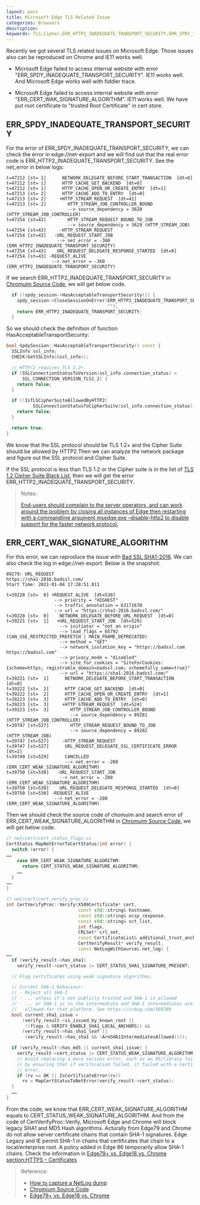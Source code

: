 ```yaml
---
layout: post
title: Microsoft Edge TLS Related Issue
categories: Browsers
description: 
keywords: TLS,Cipher,ERR_HTTP2_INADEQUATE_TRANSPORT_SECURITY,ERR_SPDY_INADEQUATE_TRANSPORT_SECURITY,ERR_CERT_WAK_SIGNATURE_ALGORITHM,CERT_STATUS_WEAK_SIGNATURE_ALGORITHM,Microsoft Edge,Edge,Chrome,Chromuim
---
```


Recently we got several TLS related issues on Microsoft Edge. Those issues also can be reproduced on Chrome and IE11 works well.

- Microsoft Edge failed to access internal website with error "ERR_SPDY_INADEQUATE_TRANSPORT_SECURITY". IE11 works well. And Microsoft Edge works well with fiddler trace.

- Microsoft Edge failed to access internal website with error "ERR_CERT_WAK_SIGNATURE_ALGORITHM". IE11 works well. We have put root certificate to "trusted Root Certificate" in cert store.

## ERR_SPDY_INADEQUATE_TRANSPORT_SECURITY

For the error of ERR_SPDY_INADEQUATE_TRANSPORT_SECURITY, we can check the error in edge://net-export and we will find out that the real error code is ERR_HTTP2_INADEQUATE_TRANSPORT_SECURITY. See the net_error in below logs:

```log
t=47212 [st= 1]      NETWORK_DELEGATE_BEFORE_START_TRANSACTION  [dt=0]
t=47212 [st= 1]      HTTP_CACHE_GET_BACKEND  [dt=0]
t=47212 [st= 1]      HTTP_CACHE_OPEN_OR_CREATE_ENTRY  [dt=1]
t=47213 [st= 2]      HTTP_CACHE_ADD_TO_ENTRY  [dt=0]
t=47213 [st= 2]     +HTTP_STREAM_REQUEST  [dt=41]
t=47213 [st= 2]        HTTP_STREAM_JOB_CONTROLLER_BOUND
                       --> source_dependency = 3628 (HTTP_STREAM_JOB_CONTROLLER)
t=47254 [st=43]        HTTP_STREAM_REQUEST_BOUND_TO_JOB
                       --> source_dependency = 3629 (HTTP_STREAM_JOB)
t=47254 [st=43]     -HTTP_STREAM_REQUEST
t=47254 [st=43]   -URL_REQUEST_START_JOB
                   --> net_error = -360 (ERR_HTTP2_INADEQUATE_TRANSPORT_SECURITY)
t=47254 [st=43]    URL_REQUEST_DELEGATE_RESPONSE_STARTED  [dt=0]
t=47254 [st=43] -REQUEST_ALIVE
                 --> net_error = -360 (ERR_HTTP2_INADEQUATE_TRANSPORT_SECURITY)
```

If we search ERR_HTTP2_INADEQUATE_TRANSPORT_SECURITY in [Chromuim Source Code](https://source.chromium.org/), we will get below code.

```cpp
  if (!spdy_session->HasAcceptableTransportSecurity()) {
    spdy_session->CloseSessionOnError(ERR_HTTP2_INADEQUATE_TRANSPORT_SECURITY,
                                      "");
    return ERR_HTTP2_INADEQUATE_TRANSPORT_SECURITY;
  }
```

So we should check the definition of function HasAcceptableTransportSecurity:

```cpp
bool SpdySession::HasAcceptableTransportSecurity() const {
  SSLInfo ssl_info;
  CHECK(GetSSLInfo(&ssl_info));

  // HTTP/2 requires TLS 1.2+
  if (SSLConnectionStatusToVersion(ssl_info.connection_status) <
      SSL_CONNECTION_VERSION_TLS1_2) {
    return false;
  }

  if (!IsTLSCipherSuiteAllowedByHTTP2(
          SSLConnectionStatusToCipherSuite(ssl_info.connection_status))) {
    return false;
  }

  return true;
}
```

We know that the SSL protocol should be TLS 1.2+ and the Cipher Suite should be allowed by HTTP2.Then we can analyze the network package and figure out the SSL protocol and Cipher Suite.

If the SSL protocol is less than TLS 1.2 or the Cipher suite is in the list of [TLS 1.2 Cipher Suite Black List](https://tools.ietf.org/html/rfc7540#appendix-A), then we will get the error ERR_HTTP2_INADEQUATE_TRANSPORT_SECURITY.

> Notes:
>
> [End-users should complain to the server operators, and can work around the problem by closing all instances of Edge then restarting with a commandline argument msedge.exe –disable-http2 to disable support for the faster network protocol.](https://textslashplain.com/2019/05/01/edge-76-vs-edge-18-vs-chrome/)

## ERR_CERT_WAK_SIGNATURE_ALGORITHM

For this error, we can reproduce the issue with [Bad SSL SHA1-2016](https://sha1-2016.badssl.com/). We can also check the log in edge://net-export. Below is the snapshot:

```log
89279: URL_REQUEST
https://sha1-2016.badssl.com/
Start Time: 2021-01-04 17:28:51.011

t=39220 [st=  0] +REQUEST_ALIVE  [dt=530]
                  --> priority = "HIGHEST"
                  --> traffic_annotation = 63171670
                  --> url = "https://sha1-2016.badssl.com/"
t=39220 [st=  0]    NETWORK_DELEGATE_BEFORE_URL_REQUEST  [dt=0]
t=39221 [st=  1]   +URL_REQUEST_START_JOB  [dt=529]
                    --> initiator = "not an origin"
                    --> load_flags = 65792 (CAN_USE_RESTRICTED_PREFETCH | MAIN_FRAME_DEPRECATED)
                    --> method = "GET"
                    --> network_isolation_key = "https://badssl.com https://badssl.com"
                    --> privacy_mode = "disabled"
                    --> site_for_cookies = "SiteForCookies: {scheme=https; registrable_domain=badssl.com; schemefully_same=true}"
                    --> url = "https://sha1-2016.badssl.com/"
t=39221 [st=  1]      NETWORK_DELEGATE_BEFORE_START_TRANSACTION  [dt=0]
t=39222 [st=  2]      HTTP_CACHE_GET_BACKEND  [dt=0]
t=39222 [st=  2]      HTTP_CACHE_OPEN_OR_CREATE_ENTRY  [dt=1]
t=39223 [st=  3]      HTTP_CACHE_ADD_TO_ENTRY  [dt=0]
t=39223 [st=  3]     +HTTP_STREAM_REQUEST  [dt=524]
t=39223 [st=  3]        HTTP_STREAM_JOB_CONTROLLER_BOUND
                        --> source_dependency = 89281 (HTTP_STREAM_JOB_CONTROLLER)
t=39747 [st=527]        HTTP_STREAM_REQUEST_BOUND_TO_JOB
                        --> source_dependency = 89282 (HTTP_STREAM_JOB)
t=39747 [st=527]     -HTTP_STREAM_REQUEST
t=39747 [st=527]      URL_REQUEST_DELEGATE_SSL_CERTIFICATE_ERROR  [dt=2]
t=39749 [st=529]      CANCELLED
                      --> net_error = -208 (ERR_CERT_WEAK_SIGNATURE_ALGORITHM)
t=39750 [st=530]   -URL_REQUEST_START_JOB
                    --> net_error = -208 (ERR_CERT_WEAK_SIGNATURE_ALGORITHM)
t=39750 [st=530]    URL_REQUEST_DELEGATE_RESPONSE_STARTED  [dt=0]
t=39750 [st=530] -REQUEST_ALIVE
                  --> net_error = -208 (ERR_CERT_WEAK_SIGNATURE_ALGORITHM)
```

Then we should check the source code of chomuim and search error of ERR_CERT_WEAK_SIGNATURE_ALGORITHM in [Chromuim Source Code](https://source.chromium.org/), we will get below code.

```cpp
// net/cert/cert_status_flags.cc
CertStatus MapNetErrorToCertStatus(int error) {
  switch (error) {
……
    case ERR_CERT_WEAK_SIGNATURE_ALGORITHM:
      return CERT_STATUS_WEAK_SIGNATURE_ALGORITHM;
    ……
  }
……
}

// net/cert/cert_verify_proc.cc
int CertVerifyProc::Verify(X509Certificate* cert,
                           const std::string& hostname,
                           const std::string& ocsp_response,
                           const std::string& sct_list,
                           int flags,
                           CRLSet* crl_set,
                           const CertificateList& additional_trust_anchors,
                           CertVerifyResult* verify_result,
                           const NetLogWithSource& net_log) {
……
  if (verify_result->has_sha1)
    verify_result->cert_status |= CERT_STATUS_SHA1_SIGNATURE_PRESENT;

  // Flag certificates using weak signature algorithms.

  // Current SHA-1 behaviour:
  // - Reject all SHA-1
  // - ... unless it's not publicly trusted and SHA-1 is allowed
  // - ... or SHA-1 is in the intermediate and SHA-1 intermediates are
  //   allowed for that platform. See https://crbug.com/588789
  bool current_sha1_issue =
      (verify_result->is_issued_by_known_root ||
       !(flags & VERIFY_ENABLE_SHA1_LOCAL_ANCHORS)) &&
      (verify_result->has_sha1_leaf ||
       (verify_result->has_sha1 && !AreSHA1IntermediatesAllowed()));

  if (verify_result->has_md5 || current_sha1_issue) {
    verify_result->cert_status |= CERT_STATUS_WEAK_SIGNATURE_ALGORITHM;
    // Avoid replacing a more serious error, such as an OS/library failure,
    // by ensuring that if verification failed, it failed with a certificate
    // error.
    if (rv == OK || IsCertificateError(rv))
      rv = MapCertStatusToNetError(verify_result->cert_status);
  }
  ……
}
```

From the code, we know that ERR_CERT_WEAK_SIGNATURE_ALGORITHM equals to CERT_STATUS_WEAK_SIGNATURE_ALGORITHM. And from the code of CertVerifyProc::Verify, Microsoft Edge and Chrome will block legacy SHA1 and MD5 Hash algorithms. Acturally from Edge79 and Chrome do not allow server certificate chains that contain SHA-1 signatures. Edge Legacy and IE permit SHA-1 in chains that certificates that chain to a local/enterprise root. A policy added in Edge 86 temporarily allow SHA-1 chains. Check the information in [Edge79+ vs. Edge18 vs. Chrome section:HTTPS – Certificates](https://textslashplain.com/2019/05/01/edge-76-vs-edge-18-vs-chrome/)

> Reference:
>
> - [How to capture a NetLog dump](https://dev.chromium.org/for-testers/providing-network-details)
> - [Chromium Source Code](https://source.chromium.org/chromium)
> - [Edge79+ vs. Edge18 vs. Chrome](https://textslashplain.com/2019/05/01/edge-76-vs-edge-18-vs-chrome/)